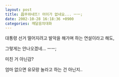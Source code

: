 ```yaml
---
layout: post
title: 昌뚜와네뜨! 어이가 없네요... ㅡㅡ;
date: 2002-10-28 16:18:36 +0900
categories: 깨달음의대화
---
```

대통령 선거 떨어지려고 발악을 해가며 하는 연설이라고 해도,
  
그렇게는 안나오겠네... ㅡㅡ;
  

  
미친 거 아닌감?
  

  
엄마 없으면 유모랑 놀라고 하는 건 아닌지..